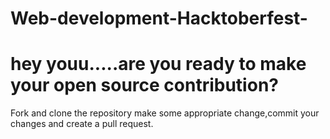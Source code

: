 # Web-development-Hacktoberfest-
# hey youu.....are you ready to make your open source contribution?
Fork and clone the repository make some appropriate change,commit your changes and create a pull request.

